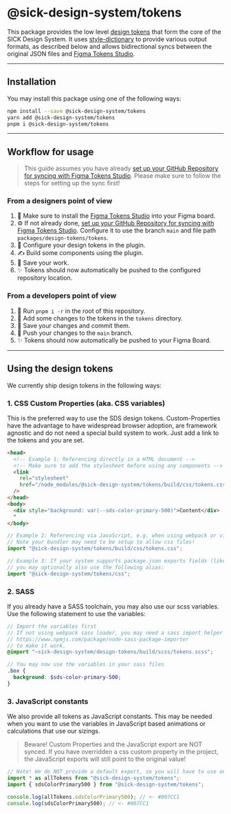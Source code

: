 # @sick-design-system/tokens

This package provides the low level [design tokens](https://www.invisionapp.com/inside-design/design-tokens/) that form the core of the SICK Design System. It uses [style-dictionary](https://amzn.github.io/style-dictionary) to provide various output formats, as described below and allows bidirectional syncs between the original JSON files and [Figma Tokens Studio](https://tokens.studio/).

---

## Installation

You may install this package using one of the following ways:

```bash
npm install --save @sick-design-system/tokens
yarn add @sick-design-system/tokens
pnpm i @sick-design-system/tokens
```

---

## Workflow for usage

> This guide assumes you have already [set up your GitHub Repository for syncing with Figma Tokens Studio](https://docs.tokens.studio/sync/github). Please make sure to follow the steps for setting up the sync first!

### From a designers point of view

1. 🌟 Make sure to install the [Figma Tokens Studio](https://tokens.studio/) into your Figma board.
2. ⚙️ If not already done, [set up your GitHub Repository for syncing with Figma Tokens Studio](https://docs.tokens.studio/sync/github). Configure it to use the branch `main` and file path `packages/design-tokens/tokens`.
3. 🎨 Configure your design tokens in the plugin.
4. ✍️ Build some components using the plugin.
5. 💾 Save your work.
6. ✨ Tokens should now automatically be pushed to the configured repository location.

### From a developers point of view

1. 🌟 Run `pnpm i -r` in the root of this repository.
2. 🎨 Add some changes to the tokens in the `tokens` directory.
3. 💾 Save your changes and commit them.
4. 🚀 Push your changes to the `main` branch.
5. ✨ Tokens should now automatically be pushed to your Figma Board.

---

## Using the design tokens

We currently ship design tokens in the following ways:

### 1. CSS Custom Properties (aka. CSS variables)

This is the preferred way to use the SDS design tokens. Custom-Properties have the advantage to have widespread browser adoption, are framework agnostic and do not need a special build system to work. Just add a link to the tokens and you are set.

```html
<head>
  <!-- Example 1: Referencing directly in a HTML document -->
  <!-- Make sure to add the stylesheet before using any components -->
  <link
    rel="stylesheet"
    href="/node_modules/@sick-design-system/tokens/build/css/tokens.css"
  />
</head>
<body>
  <div style="background: var(--sds-color-primary-500)">Content</div>
  "
</body>
```

```javascript
// Example 2: Referencing via JavaScript, e.g. when using webpack or vite
// Note your bundler may need to be setup to allow css files!
import "@sick-design-system/tokens/build/css/tokens.css";

// Example 3: If your system supports package.json exports fields (like vite does),
// you may optionally also use the following alias:
import "@sick-design-system/tokens/css";
```

### 2. SASS

If you already have a SASS toolchain, you may also use our scss variables. Use the following statement to use the variables:

```scss
// Import the variables first
// If not using webpack sass loader, you may need a sass import helper like
// https://www.npmjs.com/package/node-sass-package-importer
// to make it work.
@import "~sick-design-system/design-tokens/build/scss/tokens.scss";

// You may now use the variables in your sass files
.box {
  background: $sds-color-primary-500;
}
```

### 3. JavaScript constants

We also provide all tokens as JavaScript constants. This may be needed when you want to use the variables in JavaScript based animations or calculations that use our sizings.

> Beware! Custom Properties and the JavaScript export are NOT synced.
> If you have overridden a css custom property in the project, the JavaScript exports will still point to the original value!

```javascript
// Note! We do NOT provide a default export, so you will have to use one of the syntaxes below to import a token.
import * as allTokens from "@sick-design-system/tokens";
import { sdsColorPrimary500 } from "@sick-design-system/tokens";

console.log(allTokens.sdsColorPrimary500); // <- #007CC1
console.log(sdsColorPrimary500); // <- #007CC1
```
